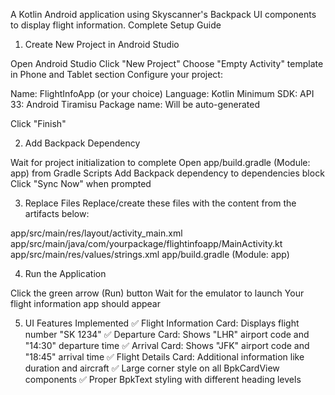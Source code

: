 A Kotlin Android application using Skyscanner's Backpack UI components to display flight information.
Complete Setup Guide
1. Create New Project in Android Studio

Open Android Studio
Click "New Project"
Choose "Empty Activity" template in Phone and Tablet section
Configure your project:

Name: FlightInfoApp (or your choice)
Language: Kotlin
Minimum SDK: API 33: Android Tiramisu
Package name: Will be auto-generated


Click "Finish"

2. Add Backpack Dependency

Wait for project initialization to complete
Open app/build.gradle (Module: app) from Gradle Scripts
Add Backpack dependency to dependencies block
Click "Sync Now" when prompted

3. Replace Files
Replace/create these files with the content from the artifacts below:

app/src/main/res/layout/activity_main.xml
app/src/main/java/com/yourpackage/flightinfoapp/MainActivity.kt
app/src/main/res/values/strings.xml
app/build.gradle (Module: app)

4. Run the Application

Click the green arrow (Run) button
Wait for the emulator to launch
Your flight information app should appear

5. UI Features Implemented
✅ Flight Information Card: Displays flight number "SK 1234"
✅ Departure Card: Shows "LHR" airport code and "14:30" departure time
✅ Arrival Card: Shows "JFK" airport code and "18:45" arrival time
✅ Flight Details Card: Additional information like duration and aircraft
✅ Large corner style on all BpkCardView components
✅ Proper BpkText styling with different heading levels
